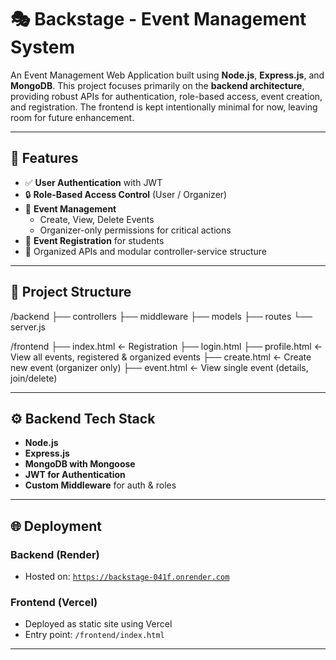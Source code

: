 
# 🎭 Backstage - Event Management System

An Event Management Web Application built using **Node.js**, **Express.js**, and **MongoDB**. This project focuses primarily on the **backend architecture**, providing robust APIs for authentication, role-based access, event creation, and registration. The frontend is kept intentionally minimal for now, leaving room for future enhancement.

---

## 🚀 Features

- ✅ **User Authentication** with JWT
- 🔒 **Role-Based Access Control** (User / Organizer)
- 📅 **Event Management**  
  - Create, View, Delete Events  
  - Organizer-only permissions for critical actions
- 👥 **Event Registration** for students
- 📄 Organized APIs and modular controller-service structure

---

## 📂 Project Structure
/backend
├── controllers
├── middleware
├── models
├── routes
└── server.js

/frontend
├── index.html ← Registration
├── login.html
├── profile.html ← View all events, registered & organized events
├── create.html ← Create new event (organizer only)
├── event.html ← View single event (details, join/delete)


---

## ⚙️ Backend Tech Stack

- **Node.js**
- **Express.js**
- **MongoDB with Mongoose**
- **JWT for Authentication**
- **Custom Middleware** for auth & roles

---

## 🌐 Deployment

### Backend (Render)
- Hosted on: [`https://backstage-041f.onrender.com`](https://backstage-041f.onrender.com)

### Frontend (Vercel)
- Deployed as static site using Vercel
- Entry point: `/frontend/index.html`

---

